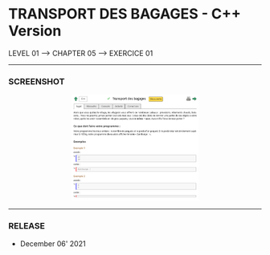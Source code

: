 # TRANSPORT DES BAGAGES - C++ Version
LEVEL 01 --> CHAPTER 05 --> EXERCICE 01

---
### **SCREENSHOT**

<div align="center">
    <img
        src="https://github.com/Ayckinn/CPP/blob/main/FRANCE_IOI/LEVEL_01/Chapter_05/01_transport_bagages/todo.png"
        alt="DEMO"
        style="width:50%">
</div>

---
### **RELEASE**

- December 06' 2021